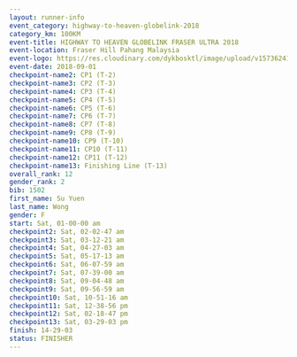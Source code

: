 ```yaml
---
layout: runner-info 
event_category: highway-to-heaven-globelink-2018 
category_km: 100KM 
event-title: HIGHWAY TO HEAVEN GLOBELINK FRASER ULTRA 2018 
event-location: Fraser Hill Pahang Malaysia 
event-logo: https://res.cloudinary.com/dykbosktl/image/upload/v1573624145/Logo/download_nnzjlh.png 
event-date: 2018-09-01 
checkpoint-name2: CP1 (T-2) 
checkpoint-name3: CP2 (T-3) 
checkpoint-name4: CP3 (T-4) 
checkpoint-name5: CP4 (T-5) 
checkpoint-name6: CP5 (T-6) 
checkpoint-name7: CP6 (T-7) 
checkpoint-name8: CP7 (T-8) 
checkpoint-name9: CP8 (T-9) 
checkpoint-name10: CP9 (T-10) 
checkpoint-name11: CP10 (T-11) 
checkpoint-name12: CP11 (T-12) 
checkpoint-name13: Finishing Line (T-13) 
overall_rank: 12
gender_rank: 2
bib: 1502
first_name: Su Yuen
last_name: Wong
gender: F
start: Sat, 01-00-00 am
checkpoint2: Sat, 02-02-47 am
checkpoint3: Sat, 03-12-21 am
checkpoint4: Sat, 04-27-03 am
checkpoint5: Sat, 05-17-13 am
checkpoint6: Sat, 06-07-59 am
checkpoint7: Sat, 07-39-00 am
checkpoint8: Sat, 09-04-48 am
checkpoint9: Sat, 09-56-59 am
checkpoint10: Sat, 10-51-16 am
checkpoint11: Sat, 12-38-56 pm
checkpoint12: Sat, 02-18-47 pm
checkpoint13: Sat, 03-29-03 pm
finish: 14-29-03
status: FINISHER
---
```

